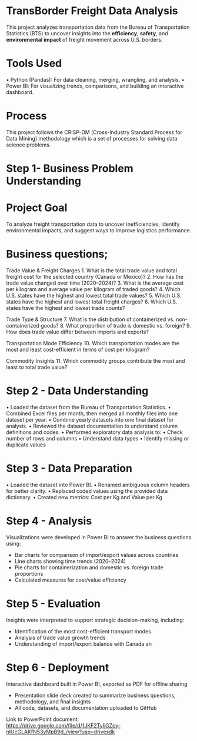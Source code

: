 # TransBorder Freight Data Analysis
This project analyzes transportation data from the Bureau of Transportation Statistics (BTS) to uncover insights into the **efficiency**, **safety**, and **environmental impact** of freight movement across U.S. borders.

# Tools Used
• Python (Pandas): For data cleaning, merging, wrangling, and analysis.
• Power BI: For visualizing trends, comparisons, and building an interactive dashboard.

# Process
This project follows the CRISP-DM (Cross-Industry Standard Process for Data Mining) methodology which is a set of processes for solving data science problems. 

# Step 1- Business Problem Understanding
# Project Goal
To analyze freight transportation data to uncover inefficiencies, identify environmental impacts, and suggest ways to improve logistics performance.

# Business questions; 
Trade Value & Freight Charges
	1.	What is the total trade value and total freight cost for the selected country (Canada or Mexico)?
	2.	How has the trade value changed over time (2020–2024)?
	3.	What is the average cost per kilogram and average value per kilogram of traded goods?
	4.	Which U.S. states have the highest and lowest total trade values?
	5.	Which U.S. states have the highest and lowest total freight charges?
	6.	Which U.S. states have the highest and lowest trade counts?

Trade Type & Structure
	7.	What is the distribution of containerized vs. non-containerized goods?
	8.	What proportion of trade is domestic vs. foreign?
	9.	How does trade value differ between imports and exports?
	
Transportation Mode Efficiency
	10.	Which transportation modes are the most and least cost-efficient in terms of cost per kilogram?

Commodity Insights
	11.	Which commodity groups contribute the most and least to total trade value?
	

# Step 2 - Data Understanding 
• Loaded the dataset from the Bureau of Transportation Statistics.
• Combined Excel files per month, then merged all monthly files into one dataset per year.
• Combine yearly datasets into one final dataset for analysis.
• Reviewed the dataset documentation to understand column definitions and codes.
• Performed exploratory data analysis to:
•	Check number of rows and columns
•	Understand data types
•	Identify missing or duplicate values

# Step 3 - Data Preparation
• Loaded the dataset into Power BI.
•	Renamed ambiguous column headers  for better clarity.
•	Replaced coded values using the provided data dictionary.
•	Created new metrics: Cost per Kg and Value per Kg 


# Step 4 - Analysis
Visualizations were developed in Power BI to answer the business questions using:
- Bar charts for comparison of import/export values across countries
- Line charts showing time trends (2020–2024)
- Pie charts for containerization and domestic vs. foreign trade proportions
- Calculated measures for cost/value efficiency

# Step 5 - Evaluation 
Insights were interpreted to support strategic decision-making, including:
- Identification of the most cost-efficient transport modes
- Analysis of trade value growth trends
- Understanding of import/export balance with Canada an

# Step 6 - Deployment 
Interactive dashboard built in Power BI, exported as PDF for offline sharing
- Presentation slide deck created to summarize business questions, methodology, and final insights
- All code, datasets, and documentation uploaded to GitHub


Link to PowerPoint document: https://drive.google.com/file/d/1JKF2TyIjGZoy-nIUcGLAKfN53yMpB9d_/view?usp=drivesdk